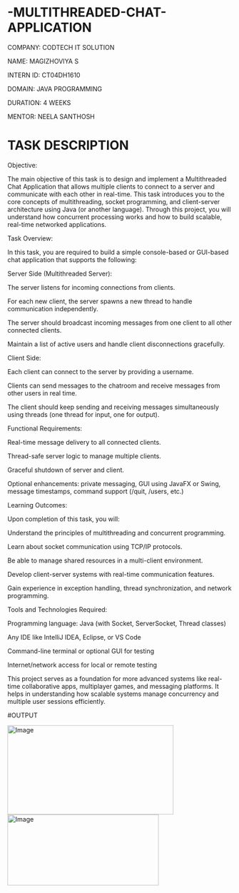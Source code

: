 # -MULTITHREADED-CHAT-APPLICATION

COMPANY: CODTECH IT SOLUTION

NAME: MAGIZHOVIYA S

INTERN ID: CT04DH1610

DOMAIN: JAVA PROGRAMMING

DURATION: 4 WEEKS

MENTOR: NEELA SANTHOSH

# TASK DESCRIPTION

Objective:

The main objective of this task is to design and implement a Multithreaded Chat Application that allows multiple clients to connect to a server and communicate with each other in real-time. This task introduces you to the core concepts of multithreading, socket programming, and client-server architecture using Java (or another language). Through this project, you will understand how concurrent processing works and how to build scalable, real-time networked applications.

Task Overview:

In this task, you are required to build a simple console-based or GUI-based chat application that supports the following:

Server Side (Multithreaded Server):

The server listens for incoming connections from clients.

For each new client, the server spawns a new thread to handle communication independently.

The server should broadcast incoming messages from one client to all other connected clients.

Maintain a list of active users and handle client disconnections gracefully.

Client Side:

Each client can connect to the server by providing a username.

Clients can send messages to the chatroom and receive messages from other users in real time.

The client should keep sending and receiving messages simultaneously using threads (one thread for input, one for output).

Functional Requirements:

Real-time message delivery to all connected clients.

Thread-safe server logic to manage multiple clients.

Graceful shutdown of server and client.

Optional enhancements: private messaging, GUI using JavaFX or Swing, message timestamps, command support (/quit, /users, etc.)

Learning Outcomes:

Upon completion of this task, you will:

Understand the principles of multithreading and concurrent programming.

Learn about socket communication using TCP/IP protocols.

Be able to manage shared resources in a multi-client environment.

Develop client-server systems with real-time communication features.

Gain experience in exception handling, thread synchronization, and network programming.

Tools and Technologies Required:

Programming language: Java (with Socket, ServerSocket, Thread classes)

Any IDE like IntelliJ IDEA, Eclipse, or VS Code

Command-line terminal or optional GUI for testing

Internet/network access for local or remote testing

This project serves as a foundation for more advanced systems like real-time collaborative apps, multiplayer games, and messaging platforms. It helps in understanding how scalable systems manage concurrency and multiple user sessions efficiently.

#OUTPUT

<img width="372" height="200" alt="Image" src="https://github.com/user-attachments/assets/1c67bcf6-4840-49fa-a585-82265cf25d0b" />

<img width="339" height="159" alt="Image" src="https://github.com/user-attachments/assets/a72b8fc6-a8f1-4988-b62e-3e3ade26ccb4" />
